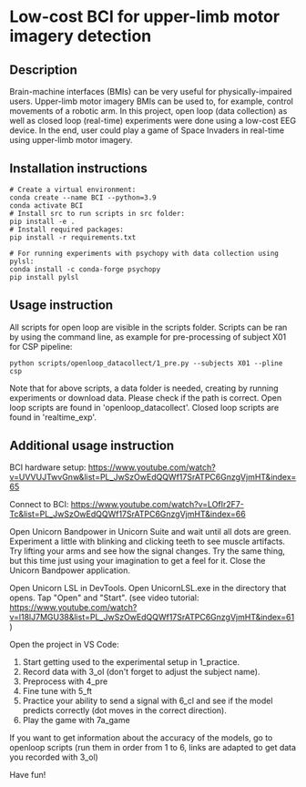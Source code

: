 # Low-cost BCI for upper-limb motor imagery detection

## Description
Brain-machine interfaces (BMIs) can be very useful for physically-impaired users.
Upper-limb motor imagery BMIs can be used to, for example, control movements of a robotic arm. 
In this project, open loop (data collection) as well as closed loop (real-time) experiments were done using a low-cost EEG device.
In the end, user could play a game of Space Invaders in real-time using upper-limb motor imagery.

## Installation instructions
```
# Create a virtual environment:
conda create --name BCI --python=3.9
conda activate BCI
# Install src to run scripts in src folder:
pip install -e .
# Install required packages:
pip install -r requirements.txt

# For running experiments with psychopy with data collection using pylsl:
conda install -c conda-forge psychopy
pip install pylsl
```

## Usage instruction
All scripts for open loop are visible in the scripts folder.
Scripts can be ran by using the command line, as example for pre-processing of subject X01 for CSP pipeline:
```
python scripts/openloop_datacollect/1_pre.py --subjects X01 --pline csp
```
Note that for above scripts, a data folder is needed, creating by running experiments or download data.
Please check if the path is correct.
Open loop scripts are found in 'openloop_datacollect'.
Closed loop scripts are found in 'realtime_exp'.

## Additional usage instruction 
BCI hardware setup: https://www.youtube.com/watch?v=UVVUJTwvGnw&list=PL_JwSzOwEdQQWf17SrATPC6GnzgVjmHT&index=65

Connect to BCI: https://www.youtube.com/watch?v=LOfIr2F7-Tc&list=PL_JwSzOwEdQQWf17SrATPC6GnzgVjmHT&index=66  

Open Unicorn Bandpower in Unicorn Suite and wait until all dots are green. Experiment a little with 
blinking and clicking teeth to see muscle artifacts. Try lifting your arms and see how the signal changes. 
Try the same thing, but this time just using your imagination to get a feel for it. Close the Unicorn Bandpower application. 

Open Unicorn LSL in DevTools. Open UnicornLSL.exe in the directory that opens. Tap "Open" and "Start". 
(see video tutorial: https://www.youtube.com/watch?v=l18lJ7MGU38&list=PL_JwSzOwEdQQWf17SrATPC6GnzgVjmHT&index=61)

Open the project in VS Code:
1. Start getting used to the experimental setup in 1_practice. 
2. Record data with 3_ol (don't forget to adjust the subject name). 
3. Preprocess with 4_pre 
4. Fine tune with 5_ft 
5. Practice your ability to send a signal with 6_cl and see if the model predicts correctly (dot moves in the correct direction).
6. Play the game with 7a_game 

If you want to get information about the accuracy of the models, go to openloop scripts (run them in order from 1 to 6, 
links are adapted to get data you recorded with 3_ol) 

Have fun! 